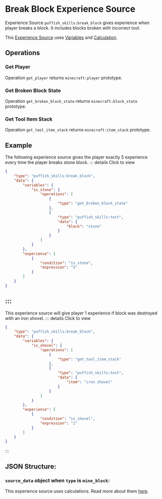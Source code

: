 # Break Block Experience Source

Experience Source `puffish_skills:break_block` gives experience when player breaks a block. It includes blocks broken with incorrect tool.

This [Experience Source](/creators/configuration/experience-sources/experience-source) uses [Variables](/creators/configuration/calculations/variables) and [Calculation](/creators/configuration/calculations/calculation).


## Operations

### Get Player

Operation `get_player` returns `minecraft:player` prototype.

### Get Broken Block State

Operation `get_broken_block_state` returns `minecraft:block_state` prototype.

### Get Tool Item Stack

Operation `get_tool_item_stack` returns `minecraft:item_stack` prototype.


## Example

The following experience source gives the player exactly 5 experience every time the player breaks stone block.
::: details Click to view
```json
{
	"type": "puffish_skills:break_block",
	"data": {
		"variables": {
			"is_stone": {
				"operations": [
					{
						"type": "get_broken_block_state"
					},
					{
						"type": "puffish_skills:test",
						"data": {
							"block": "stone"
						}
					}
				]
			}
		},
		"experience": [
			{
				"condition": "is_stone",
				"expression": "5"
			}
		]
	}
}
```
:::
---
This experience source will give player 1 experience if block was destroyed with an iron shovel.
::: details Click to view
```json
{
	"type": "puffish_skills:break_block",
	"data": {
		"variables": {
			"is_shovel": {
				"operations": [
					{
						"type": "get_tool_item_stack"
					},
					{
						"type": "puffish_skills:test",
						"data": {
							"item": "iron_shovel"
						}
					}
				]
			}
		},
		"experience": [
			{
				"condition": "is_shovel",
				"expression": "1"
			}
		]
	}
}
```
:::

## JSON Structure:

### `source_data` object when `type` is `mine_block`:

This experience source uses calculations. Read more about them [here](/creators/configuration/calculations/calculation).